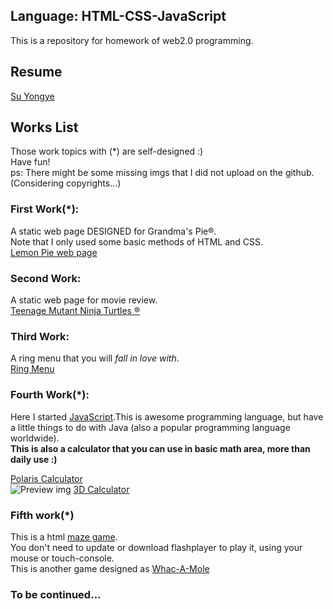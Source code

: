 ## Language: HTML-CSS-JavaScript
This is a repository for homework of web2.0 programming.
## Resume
[Su Yongye](https://lorisyy.github.io/Web-HTML-CSS-JavaScript/Resume.pdf)
## Works List
Those work topics with (*) are self-designed :)  
Have fun!  
ps: There might be some missing imgs that I did not upload on the github. (Considering copyrights...)  

### First Work(*):
A static web page DESIGNED for Grandma's Pie®.  
Note that I only used some basic methods of HTML and CSS.  
[Lemon Pie web page](https://lorisyy.github.io/Web-HTML-CSS-JavaScript/WebWork01/index.html)  

### Second Work:
A static web page for movie review.  
[Teenage Mutant Ninja Turtles ®](https://lorisyy.github.io/Web-HTML-CSS-JavaScript/WebWork02/tmnt.html)  

### Third Work:
A ring menu that you will *fall in love with*.  
[Ring Menu](https://lorisyy.github.io/Web-HTML-CSS-JavaScript/WebWork03/index.html)

### Fourth Work(*):
Here I started [JavaScript](https://en.wikipedia.org/wiki/JavaScript).This is awesome programming language, but have a little things to do with Java (also a popular programming language worldwide).  
**This is also a calculator that you can use in basic math area, more than daily use :)**

[Polaris Calculator](https://lorisyy.github.io/Web-HTML-CSS-JavaScript/WebWork04/calculator.html)  
![Preview img](https://lorisyy.github.io/Web-HTML-CSS-JavaScript/WebWork04/preview.jpg)
[3D Calculator](https://pictureelement.github.io/minimal-calculator/)  


### Fifth work(*)
This is a html [maze game](https://lorisyy.github.io/Web-HTML-CSS-JavaScript/WebWork05/maze.html).    
You don't need to update or download flashplayer to play it, using your mouse or touch-console.  
This is another game designed as [Whac-A-Mole](https://lorisyy.github.io/Web-HTML-CSS-JavaScript/WebWork05/mole.html) 
### To be continued...



